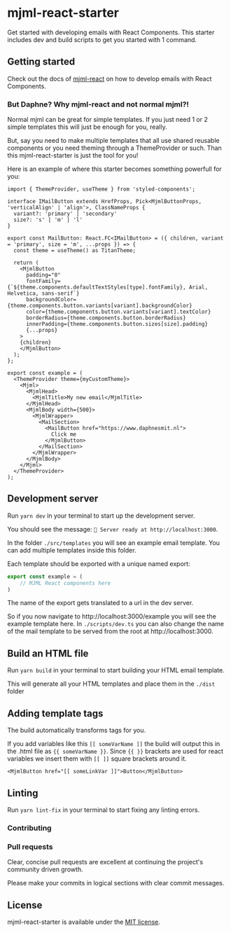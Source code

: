 # mjml-react-starter
Get started with developing emails with React Components. This starter includes dev and build scripts to get you started with 1 command.


## Getting started
Check out the docs of [mjml-react](https://github.com/wix-incubator/mjml-react) on how to develop emails with React Components.


### But Daphne? Why mjml-react and not normal mjml?!
Normal mjml can be great for simple templates. If you just need 1 or 2 simple templates this will just be enough for you, really.

But, say you need to make multiple templates that all use shared reusable components or you need theming through a ThemeProvider or such. 
Than this mjml-react-starter is just the tool for you!

Here is an example of where this starter becomes something powerfull for you:
```tsx
import { ThemeProvider, useTheme } from 'styled-components';

interface IMailButton extends HrefProps, Pick<MjmlButtonProps, 'verticalAlign' | 'align'>, ClassNameProps {
  variant?: 'primary' | 'secondary'
  size?: 's' | 'm' | 'l'
}

export const MailButton: React.FC<IMailButton> = ({ children, variant = 'primary', size = 'm', ...props }) => {
  const theme = useTheme() as TitanTheme;

  return (
    <MjmlButton
      padding="0"
      fontFamily={`${theme.components.defaultTextStyles[type].fontFamily}, Arial, Helvetica, sans-serif`}
      backgroundColor={theme.components.button.variants[variant].backgroundColor}
      color={theme.components.button.variants[variant].textColor}
      borderRadius={theme.components.button.borderRadius}
      innerPadding={theme.components.button.sizes[size].padding}
      {...props}
    >
    {children}
    </MjmlButton>
  );
};

export const example = (
  <ThemeProvider theme={myCustomTheme}>
    <Mjml>
      <MjmlHead>
        <MjmlTitle>My new email</MjmlTitle>
      </MjmlHead>
      <MjmlBody width={500}>
        <MjmlWrapper>
          <MailSection>
            <MailButton href="https://www.daphnesmit.nl">
              Click me
            </MjmlButton>
          </MailSection>
        </MjmlWrapper>
      </MjmlBody>
    </Mjml>
  </ThemeProvider>
);

```

## Development server
Run `yarn dev` in your terminal to start up the development server.

You should see the message: `🚀 Server ready at http://localhost:3000`.

In the folder `./src/templates` you will see an example email template.
You can add multiple templates inside this folder.

Each template should be exported with a unique named export:
```js
export const example = ( 
    // MJML React components here 
)
```

The name of the export gets translated to a url in the dev server.

So if you now navigate to http://localhost:3000/example you will see the example template here.
In `./scripts/dev.ts` you can also change the name of the mail template to be served from the root at http://localhost:3000.

## Build an HTML file
Run `yarn build` in your terminal to start building your HTML email template.

This will generate all your HTML templates and place them in the `./dist` folder
## Adding template tags
The build automatically transforms tags for you.

If you add variables like this `[[ someVarName ]]` the build will output this in the .html file as `{{ someVarName }}`.
Since `{{ }}` brackets are used for react variables we insert them with `[[ ]]` square brackets around it.

```tsx
<MjmlButton href="[[ someLinkVar ]]">Button</MjmlButton>
```

## Linting
Run `yarn lint-fix` in your terminal to start fixing any linting errors.


### Contributing

### Pull requests

Clear, concise pull requests are excellent at continuing the project's community driven growth.  

Please make your commits in logical sections with clear commit messages.  

## License

mjml-react-starter is available under the [MIT license](https://github.com/daphnesmit/mjml-react-starter/blob/main/LICENSE).
